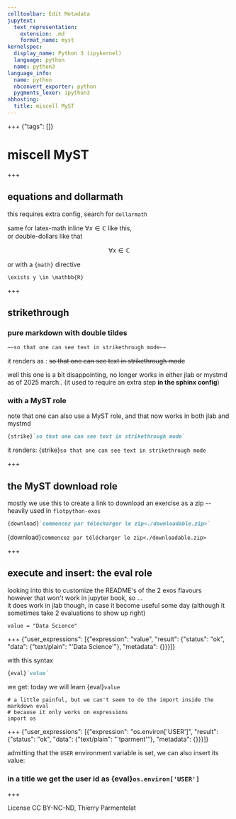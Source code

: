 ```yaml
---
celltoolbar: Edit Metadata
jupytext:
  text_representation:
    extension: .md
    format_name: myst
kernelspec:
  display_name: Python 3 (ipykernel)
  language: python
  name: python3
language_info:
  name: python
  nbconvert_exporter: python
  pygments_lexer: ipython3
nbhosting:
  title: miscell MyST
---
```


+++ {"tags": []}

# miscell MyST

+++

## equations and dollarmath

this requires extra config, search for `dollarmath`

same for latex-math inline $\forall x\in \mathbb{C}$ like this,  
or double-dollars like that

$$
\forall x\in \mathbb{C}
$$

or with a `{math}` directive

```{math}
\exists y \in \mathbb{R}
```

+++

## strikethrough

### pure markdown with double tildes

```markdown
~~so that one can see text in strikethrough mode~~
```

it renders as : ~~so that one can see text in strikethrough mode~~

well this one is a bit disappointing, no longer works in either jlab or mystmd
as of 2025 march.. (it used to require  an extra step **in the sphinx config**)

### with a MyST role

note that one can also use a MyST role, and that now works in both jlab and mystmd

```markdown
{strike}`so that one can see text in strikethrough mode`
```

it renders: {strike}`so that one can see text in strikethrough mode`

+++

## the MyST download role

mostly we use this to create a link to download an exercise as a zip -- 
heavily used in `flotpython-exos`

```markdown
{download}`commencez par télécharger le zip<./downloadable.zip>`
```

{download}`commencez par télécharger le zip<./downloadable.zip>`

+++

## execute and insert: the eval role

looking into this to customize the README's of the 2 exos flavours  
however that won't work in jupyter book, so ...  
it does work in jlab though, in case it become useful some day (although it sometimes take 2 evaluations to show up right)

```{code-cell} ipython3
value = "Data Science"
```

+++ {"user_expressions": [{"expression": "value", "result": {"status": "ok", "data": {"text/plain": "'Data Science'"}, "metadata": {}}}]}

with this syntax
```markdown
{eval}`value`
```
we get: today we will learn {eval}`value`

```{code-cell} ipython3
# a little painful, but we can't seem to do the import inside the markdown eval
# because it only works on expressions 
import os
```

+++ {"user_expressions": [{"expression": "os.environ['USER']", "result": {"status": "ok", "data": {"text/plain": "'tparment'"}, "metadata": {}}}]}

admitting that the `USER` environment variable is set, we can also insert its value:

### in a title we get the user id as {eval}`os.environ['USER']`

+++

License CC BY-NC-ND, Thierry Parmentelat
